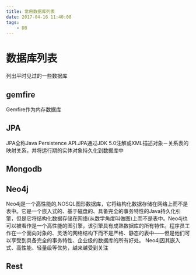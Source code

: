 ```yaml
---
title: 常用数据库列表
date: 2017-04-16 11:40:08
tags:
    - DB
---
```

# 数据库列表

列出平时见过的一些数据库


## gemfire
Gemfire作为内存数据库

## JPA
JPA全称Java Persistence API.JPA通过JDK 5.0注解或XML描述对象－关系表的映射关系，并将运行期的实体对象持久化到数据库中

## Mongodb

## Neo4j
Neo4j是一个高性能的,NOSQL图形数据库，它将结构化数据存储在网络上而不是表中。它是一个嵌入式的、基于磁盘的、具备完全的事务特性的Java持久化引擎，但是它将结构化数据存储在网络(从数学角度叫做图)上而不是表中。Neo4j也可以被看作是一个高性能的图引擎，该引擎具有成熟数据库的所有特性。程序员工作在一个面向对象的、灵活的网络结构下而不是严格、静态的表中——但是他们可以享受到具备完全的事务特性、企业级的数据库的所有好处。
Neo4j因其嵌入式、高性能、轻量级等优势，越来越受到关注

## Rest